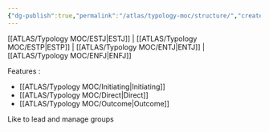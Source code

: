 ```yaml
---
{"dg-publish":true,"permalink":"/atlas/typology-moc/structure/","created":"","updated":"2023-01-12T15:17:30.791+01:00"}
---
```



[[ATLAS/Typology MOC/ESTJ\|ESTJ]] | [[ATLAS/Typology MOC/ESTP\|ESTP]] | [[ATLAS/Typology MOC/ENTJ\|ENTJ]] | [[ATLAS/Typology MOC/ENFJ\|ENFJ]]

Features : 
- [[ATLAS/Typology MOC/Initiating\|Initiating]]
- [[ATLAS/Typology MOC/Direct\|Direct]]
- [[ATLAS/Typology MOC/Outcome\|Outcome]]

Like to lead and manage groups
